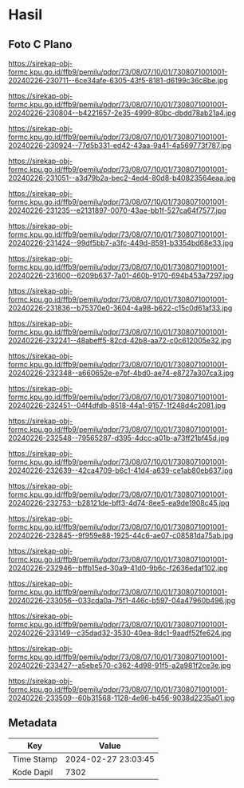 # Hasil

## Foto C Plano

https://sirekap-obj-formc.kpu.go.id/ffb9/pemilu/pdpr/73/08/07/10/01/7308071001001-20240226-230711--6ce34afe-6305-43f5-8181-d6199c36c8be.jpg

https://sirekap-obj-formc.kpu.go.id/ffb9/pemilu/pdpr/73/08/07/10/01/7308071001001-20240226-230804--b4221657-2e35-4999-80bc-dbdd78ab21a4.jpg

https://sirekap-obj-formc.kpu.go.id/ffb9/pemilu/pdpr/73/08/07/10/01/7308071001001-20240226-230924--77d5b331-ed42-43aa-9a41-4a569773f787.jpg

https://sirekap-obj-formc.kpu.go.id/ffb9/pemilu/pdpr/73/08/07/10/01/7308071001001-20240226-231051--a3d79b2a-bec2-4ed4-80d8-b40823564eaa.jpg

https://sirekap-obj-formc.kpu.go.id/ffb9/pemilu/pdpr/73/08/07/10/01/7308071001001-20240226-231235--e2131897-0070-43ae-bb1f-527ca64f7577.jpg

https://sirekap-obj-formc.kpu.go.id/ffb9/pemilu/pdpr/73/08/07/10/01/7308071001001-20240226-231424--99df5bb7-a3fc-449d-8591-b3354bd68e33.jpg

https://sirekap-obj-formc.kpu.go.id/ffb9/pemilu/pdpr/73/08/07/10/01/7308071001001-20240226-231600--6209b637-7a01-460b-9170-694b453a7297.jpg

https://sirekap-obj-formc.kpu.go.id/ffb9/pemilu/pdpr/73/08/07/10/01/7308071001001-20240226-231836--b75370e0-3604-4a98-b622-c15c0d61af33.jpg

https://sirekap-obj-formc.kpu.go.id/ffb9/pemilu/pdpr/73/08/07/10/01/7308071001001-20240226-232241--48abeff5-82cd-42b8-aa72-c0c612005e32.jpg

https://sirekap-obj-formc.kpu.go.id/ffb9/pemilu/pdpr/73/08/07/10/01/7308071001001-20240226-232348--a660652e-e7bf-4bd0-ae74-e8727a307ca3.jpg

https://sirekap-obj-formc.kpu.go.id/ffb9/pemilu/pdpr/73/08/07/10/01/7308071001001-20240226-232451--04f4dfdb-8518-44a1-9157-1f248d4c2081.jpg

https://sirekap-obj-formc.kpu.go.id/ffb9/pemilu/pdpr/73/08/07/10/01/7308071001001-20240226-232548--79565287-d395-4dcc-a01b-a73ff21bf45d.jpg

https://sirekap-obj-formc.kpu.go.id/ffb9/pemilu/pdpr/73/08/07/10/01/7308071001001-20240226-232639--42ca4709-b6c1-41d4-a639-ce1ab80eb637.jpg

https://sirekap-obj-formc.kpu.go.id/ffb9/pemilu/pdpr/73/08/07/10/01/7308071001001-20240226-232753--b28121de-bff3-4d74-8ee5-ea9de1908c45.jpg

https://sirekap-obj-formc.kpu.go.id/ffb9/pemilu/pdpr/73/08/07/10/01/7308071001001-20240226-232845--9f959e88-1925-44c6-ae07-c08581da75ab.jpg

https://sirekap-obj-formc.kpu.go.id/ffb9/pemilu/pdpr/73/08/07/10/01/7308071001001-20240226-232946--bffb15ed-30a9-41d0-9b6c-f2636edaf102.jpg

https://sirekap-obj-formc.kpu.go.id/ffb9/pemilu/pdpr/73/08/07/10/01/7308071001001-20240226-233056--033cda0a-75f1-446c-b597-04a47960b496.jpg

https://sirekap-obj-formc.kpu.go.id/ffb9/pemilu/pdpr/73/08/07/10/01/7308071001001-20240226-233149--c35dad32-3530-40ea-8dc1-9aadf52fe624.jpg

https://sirekap-obj-formc.kpu.go.id/ffb9/pemilu/pdpr/73/08/07/10/01/7308071001001-20240226-233427--a5ebe570-c362-4d98-91f5-a2a981f2ce3e.jpg

https://sirekap-obj-formc.kpu.go.id/ffb9/pemilu/pdpr/73/08/07/10/01/7308071001001-20240226-233509--60b31568-1128-4e96-b456-9038d2235a01.jpg


## Metadata

| Key        | Value               |
| ---------- | ------------------- |
| Time Stamp | 2024-02-27 23:03:45 |
| Kode Dapil | 7302                |



